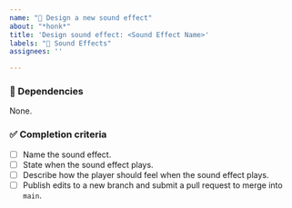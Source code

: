 ```yaml
---
name: "🎺 Design a new sound effect"
about: "*honk*"
title: 'Design sound effect: <Sound Effect Name>'
labels: "🎺 Sound Effects"
assignees: ''

---
```


<!-- Pitch the sound effect in this description. -->

### 🛑 Dependencies
<!-- Are there any issues that need to be completed before this one? -->
None.

### ✅ Completion criteria
- [ ] Name the sound effect.
- [ ] State when the sound effect plays.
- [ ] Describe how the player should feel when the sound effect plays.
- [ ] Publish edits to a new branch and submit a pull request to merge into `main`. <!-- Don't directly commit to main. -->
<!-- Add anything else deemed necessary. -->
